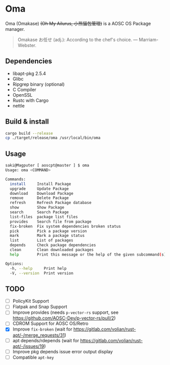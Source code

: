 # Oma

Oma (Omakase) ~~(Oh My Ailurus, 小熊猫包管理)~~ is a AOSC OS Package manager.

> Omakase お任せ (adj.): According to the chef's choice. — Marriam-Webster.

## Dependencies

- libapt-pkg 2.5.4
- Glibc
- Ripgrep binary (optional)
- C Compiler
- OpenSSL
- Rustc with Cargo
- nettle

## Build & install

```bash
cargo build --release
cp ./target/release/oma /usr/local/bin/oma
```

## Usage

```bash
saki@Magputer [ aoscpt@master ] $ oma
Usage: oma <COMMAND>

Commands:
  install     Install Package
  upgrade     Update Package
  download    Download Package
  remove      Delete Package
  refresh     Refresh Package database
  show        Show Package
  search      Search Package
  list-files  package list files
  provides    Search file from package
  fix-broken  Fix system dependencies broken status
  pick        Pick a package version
  mark        Mark a package status
  list        List of packages
  depends     Check package dependencies
  clean       Clean downloaded packages
  help        Print this message or the help of the given subcommand(s)

Options:
  -h, --help     Print help
  -V, --version  Print version
```

## TODO
- [ ] PolicyKit Support
- [ ] Flatpak and Snap Support
- [ ] Improve provides (needs `p-vector-rs` support, see https://github.com/AOSC-Dev/p-vector-rs/pull/2)
- [ ] CDROM Support for AOSC OS/Retro
- [x] Improve `fix-broken` (wait for https://gitlab.com/volian/rust-apt/-/merge_requests/31)
- [ ] apt depends/rdepends (wait for https://gitlab.com/volian/rust-apt/-/issues/19)
- [ ] Improve pkg depends issue error output display
- [ ] Compatible `apt-key`
